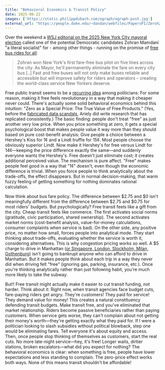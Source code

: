 ```yaml
---
title: "Behavioral Economics & Transit Policy"
date: 2025-06-22
images: ['https://static.philippdubach.com/ograph/ograph-post.jpg']
external_url: "https://people.duke.edu/~dandan/webfiles/PapersPI/Zero%20as%20a%20Special%20Price.pdf"
---
```


Over the weekend a [WSJ editorial on the 2025 New York City mayoral election](https://www.wsj.com/opinion/new-yorks-choice-cuomo-or-socialism-election-mayor-race-vote-mamdani-ede84c75) called one of the potential Democratic candidates Zohran Mamdani "a literal socialist" for - among other things - running on the promise of [free bus rides for all](https://www.thenation.com/article/society/new-york-city-bus-free-fare/):

> Zohran won New York's first fare-free bus pilot on five lines across the city. As Mayor, he'll permanently eliminate the fare on every city bus [..] Fast and free buses will not only make buses reliable and accessible but will improve safety for riders and operators – creating the world-class service New Yorkers deserve.

Free public transit seems to be a [recurring idea](https://en.wikipedia.org/wiki/Free_public_transport#List_of_towns_and_cities_with_area-wide_zero-fare_transport) among politicians: For some reason, making it free feels revolutionary in a way that making it cheaper never could. There's actually some solid behavioral economics behind this intuition: "Zero as a Special Price: The True Value of Free Products." (Yes, before the [fabricated data scandals](https://www.youtube.com/watch?v=Q3tSG8h_O3A&pp=ygUPZGFuIEFyaWVseSBmYWtl), Ariely did write research that has replicated consistently.) The basic finding: people don't treat "free" as just another very low price. When you price something at zero, it gets a special psychological boost that makes people value it way more than they should based on pure cost-benefit analysis: Give people a choice between a Hershey's Kiss for 1¢ and a Lindt truffle for 15¢. Most people choose the obviously superior Lindt. Now make it Hershey's for free versus Lindt for 14¢—keeping the price difference exactly the same—and suddenly everyone wants the Hershey's. Free doesn't just eliminate cost; it creates additional perceived value. The mechanism is pure affect. "Free" makes people feel good in a way that "1¢" doesn't, even though the economic difference is trivial. When you force people to think analytically about the trade-offs, the effect disappears. But in normal decision-making, that warm fuzzy feeling of getting something for nothing dominates rational calculation.

Now think about bus fare policy. The difference between $2.75 and $0 isn't meaningfully different from the difference between $2.75 and $0.75 for most riders' budgets. But psychologically? Free transit feels like a gift from the city. Cheap transit feels like commerce. The first activates social norms (gratitude, civic participation, shared ownership). The second activates market norms (cost-benefit analysis, value-for-money calculations, consumer complaints when service is bad). On the other side, any positive price, no matter how small, forces people into analytical mode. They start thinking about trade-offs, evaluating whether the service is worth it, considering alternatives.
This is why congestion pricing works so well. A $5 charge to drive in Manhattan ([or Singapore, London, Stockholm, Milan, Gothenburg](https://en.wikipedia.org/wiki/Congestion_pricing)) isn't going to bankrupt anyone who can afford to drive in Manhattan. But it makes people think about each trip in a way they never did when driving felt "free" (ignoring gas, parking, insurance, etc.). Once you're thinking analytically rather than just following habit, you're much more likely to take the subway.

But!! Free transit might actually make it easier to cut transit funding, not harder.
Think about it: Right now, when transit agencies face budget cuts, fare-paying riders get angry. They're customers! They paid for service! They demand value for money! This creates a natural constituency defending transit budgets. Make transit free, and you've eliminated that market relationship. Riders become passive beneficiaries rather than paying customers. When service gets worse, they can't complain about not getting their money's worth—they're getting exactly what they paid for.
If I were a politician looking to slash subsidies without political blowback, step one would be eliminating fares. Tell everyone it's about equity and access. Then, once people stop thinking of themselves as customers, start the real cuts. No more late-night service—hey, it's free! Longer waits, dirtier stations, broken escalators—what did you expect for nothing? The behavioral economics is clear: when something is free, people have lower expectations and less standing to complain. The zero-price effect works both ways. None of this means transit shouldn't be affordable!